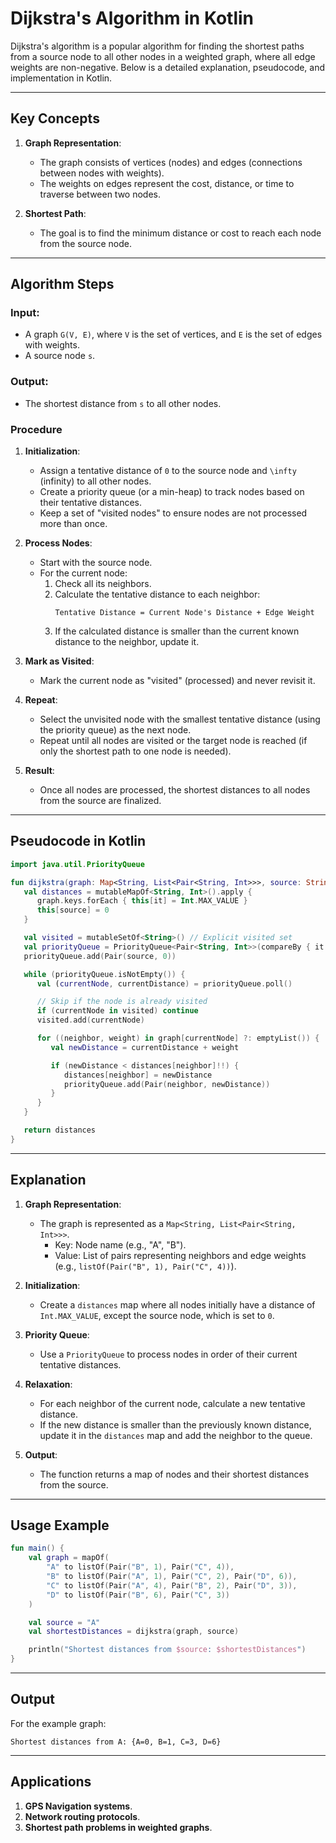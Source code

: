 # Dijkstra's Algorithm in Kotlin

Dijkstra's algorithm is a popular algorithm for finding the shortest paths from a source node to all other nodes in a weighted graph, where all edge weights are non-negative. Below is a detailed explanation, pseudocode, and implementation in Kotlin.

---

## **Key Concepts**
1. **Graph Representation**:
    - The graph consists of vertices (nodes) and edges (connections between nodes with weights).
    - The weights on edges represent the cost, distance, or time to traverse between two nodes.

2. **Shortest Path**:
    - The goal is to find the minimum distance or cost to reach each node from the source node.

---

## **Algorithm Steps**

### **Input**:
- A graph `G(V, E)`, where `V` is the set of vertices, and `E` is the set of edges with weights.
- A source node `s`.

### **Output**:
- The shortest distance from `s` to all other nodes.

### **Procedure**

1. **Initialization**:
    - Assign a tentative distance of `0` to the source node and `\infty` (infinity) to all other nodes.
    - Create a priority queue (or a min-heap) to track nodes based on their tentative distances.
    - Keep a set of "visited nodes" to ensure nodes are not processed more than once.

2. **Process Nodes**:
    - Start with the source node.
    - For the current node:
        1. Check all its neighbors.
        2. Calculate the tentative distance to each neighbor:
           ```
           Tentative Distance = Current Node's Distance + Edge Weight
           ```
        3. If the calculated distance is smaller than the current known distance to the neighbor, update it.

3. **Mark as Visited**:
    - Mark the current node as "visited" (processed) and never revisit it.

4. **Repeat**:
    - Select the unvisited node with the smallest tentative distance (using the priority queue) as the next node.
    - Repeat until all nodes are visited or the target node is reached (if only the shortest path to one node is needed).

5. **Result**:
    - Once all nodes are processed, the shortest distances to all nodes from the source are finalized.

---

## **Pseudocode in Kotlin**

```kotlin
import java.util.PriorityQueue

fun dijkstra(graph: Map<String, List<Pair<String, Int>>>, source: String): Map<String, Int> {
   val distances = mutableMapOf<String, Int>().apply {
      graph.keys.forEach { this[it] = Int.MAX_VALUE }
      this[source] = 0
   }

   val visited = mutableSetOf<String>() // Explicit visited set
   val priorityQueue = PriorityQueue<Pair<String, Int>>(compareBy { it.second })
   priorityQueue.add(Pair(source, 0))

   while (priorityQueue.isNotEmpty()) {
      val (currentNode, currentDistance) = priorityQueue.poll()

      // Skip if the node is already visited
      if (currentNode in visited) continue
      visited.add(currentNode)

      for ((neighbor, weight) in graph[currentNode] ?: emptyList()) {
         val newDistance = currentDistance + weight

         if (newDistance < distances[neighbor]!!) {
            distances[neighbor] = newDistance
            priorityQueue.add(Pair(neighbor, newDistance))
         }
      }
   }

   return distances
}
```

---

## **Explanation**

1. **Graph Representation**:
    - The graph is represented as a `Map<String, List<Pair<String, Int>>>`.
        - Key: Node name (e.g., "A", "B").
        - Value: List of pairs representing neighbors and edge weights (e.g., `listOf(Pair("B", 1), Pair("C", 4))`).

2. **Initialization**:
    - Create a `distances` map where all nodes initially have a distance of `Int.MAX_VALUE`, except the source node, which is set to `0`.

3. **Priority Queue**:
    - Use a `PriorityQueue` to process nodes in order of their current tentative distances.

4. **Relaxation**:
    - For each neighbor of the current node, calculate a new tentative distance.
    - If the new distance is smaller than the previously known distance, update it in the `distances` map and add the neighbor to the queue.

5. **Output**:
    - The function returns a map of nodes and their shortest distances from the source.

---

## **Usage Example**

```kotlin
fun main() {
    val graph = mapOf(
        "A" to listOf(Pair("B", 1), Pair("C", 4)),
        "B" to listOf(Pair("A", 1), Pair("C", 2), Pair("D", 6)),
        "C" to listOf(Pair("A", 4), Pair("B", 2), Pair("D", 3)),
        "D" to listOf(Pair("B", 6), Pair("C", 3))
    )

    val source = "A"
    val shortestDistances = dijkstra(graph, source)

    println("Shortest distances from $source: $shortestDistances")
}
```

---

## **Output**
For the example graph:
```
Shortest distances from A: {A=0, B=1, C=3, D=6}
```

---

## **Applications**

1. **GPS Navigation systems**.
2. **Network routing protocols**.
3. **Shortest path problems in weighted graphs**.

